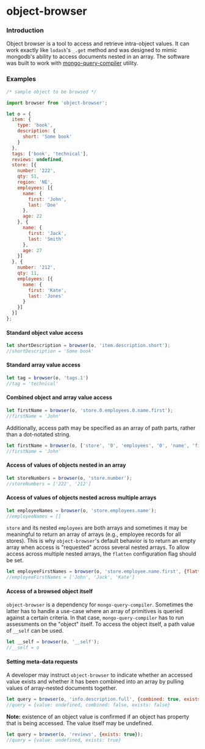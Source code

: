 # object-browser

### Introduction

Object browser is a tool to access and retrieve intra-object values.  It can 
work exactly like `lodash`'s `_.get` method and was designed to mimic mongodb's 
ability to access documents nested in an array.  The software was built to work 
with [mongo-query-compiler](https://github.com/aptivator/mongo-query-compiler) 
utility.

### Examples

```javascript
/* sample object to be browsed */

import browser from 'object-browser';

let o = { 
  item: {
    type: 'book',
    description: {
      short: 'Some book'
    }
  },
  tags: ['book', 'technical'],
  reviews: undefined,
  store: [{
    number: '222', 
    qty: 51,
    region: 'NE',
    employees: [{
      name: {
        first: 'John',
        last: 'Doe'
      },
      age: 22
    }, {
      name: {
        first: 'Jack',
        last: 'Smith'
      },
      age: 27
    }]
  }, { 
    number: '212', 
    qty: 11,
    employees: [{
      name: {
        first: 'Kate',
        last: 'Jones'
      }
    }]
  }] 
};
```

#### Standard object value access

```javascript
let shortDescription = browser(o, 'item.description.short');
//shortDescription = 'Some book'
```

#### Standard array value access

```javascript
let tag = browser(o, 'tags.1')
//tag = 'technical'
```

#### Combined object and array value access

```javascript
let firstName = browser(o, 'store.0.employees.0.name.first');
//firstName = 'John'
```

Additionally, access path may be specified as an array of path parts, rather
than a dot-notated string.

```javascript
let firstName = browser(o, ['store', '0', 'employees', '0', 'name', 'first']);
//firstName = 'John'
```

#### Access of values of objects nested in an array

```javascript
let storeNumbers = browser(o, 'store.number');
//storeNumbers = ['222', '212']
```

#### Access of values of objects nested across multiple arrays

```javascript
let employeeNames = browser(o, 'store.employees.name');
//employeeNames = []
```

`store` and its nested `employees` are both arrays and sometimes it may be 
meaningful to return an array of arrays (e.g., employee records for all stores).
This is why `object-browser`'s default behavior is to return an empty array when 
access is "requested" across several nested arrays.  To allow access across 
multiple nested arrays, the `flatten` configuration flag should be set.

```javascript
let employeeFirstNames = browser(o, 'store.employee.name.first', {flatten: true});
//employeeFirstNames = ['John', 'Jack', 'Kate']
```

#### Access of a browsed object itself

`object-browser` is a dependency for `mongo-query-compiler`.  Sometimes the 
latter has to handle a use-case where an array of primitives is queried against 
a certain criteria.  In that case, `mongo-query-compiler` has to run assessments 
on the "object" itself.  To access the object itself, a path value of `__self`
can be used.

```javascript
let __self = browser(o, '__self');
//__self = o
```

#### Setting meta-data requests

A developer may instruct `object-browser` to indicate whether an accessed value
exists and whether it has been combined into an array by pulling values of 
array-nested documents together.

```javascript
let query = browser(o, 'info.description.full', {combined: true, exists: true});
//query = {value: undefined, combined: false, exists: false}
```

**Note:** existence of an object value is confirmed if an object has property
that is being accessed.  The value itself may be undefined.

```javascript
let query = browser(o, 'reviews', {exists: true});
//query = {value: undefined, exists: true}
```
